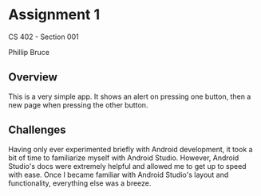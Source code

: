 # Assignment 1

CS 402 - Section 001

Phillip Bruce

## Overview

This is a very simple app. It shows an alert on pressing one button, then a new page when pressing the other button.

## Challenges

Having only ever experimented briefly with Android development, it took a bit of time to familiarize myself with Android Studio. However, Android Studio's docs were extremely helpful and allowed me to get up to speed with ease. Once I became familiar with Android Studio's layout and functionality, everything else was a breeze.
